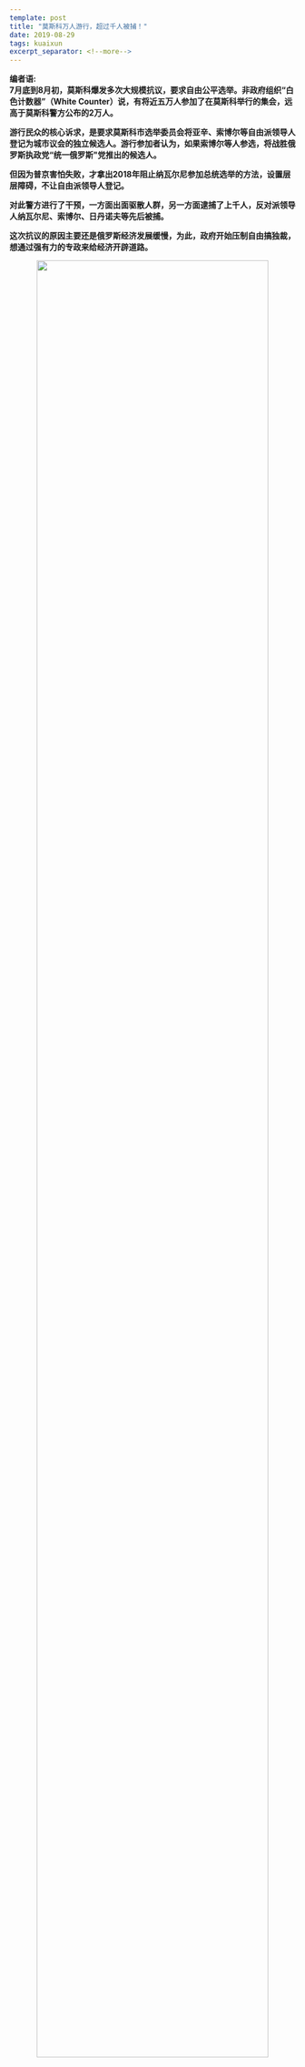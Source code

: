 ```yaml
---
template: post
title: "莫斯科万人游行，超过千人被捕！"
date: 2019-08-29
tags: kuaixun
excerpt_separator: <!--more-->
---
```


**编者语:  
7月底到8月初，莫斯科爆发多次大规模抗议，要求自由公平选举。非政府组织“白色计数器”（White Counter）说，有将近五万人参加了在莫斯科举行的集会，远高于莫斯科警方公布的2万人。**

**游行民众的核心诉求，是要求莫斯科市选举委员会将亚辛、索博尔等自由派领导人登记为城市议会的独立候选人。游行参加者认为，如果索博尔等人参选，将战胜俄罗斯执政党“统一俄罗斯"党推出的候选人。**

**但因为普京害怕失败，才拿出2018年阻止纳瓦尔尼参加总统选举的方法，设置层层障碍，不让自由派领导人登记。**

**对此警方进行了干预，一方面出面驱散人群，另一方面逮捕了上千人，反对派领导人纳瓦尔尼、索博尔、日丹诺夫等先后被捕。**

**这次抗议的原因主要还是俄罗斯经济发展缓慢，为此，政府开始压制自由搞独裁，想通过强有力的专政来给经济开辟道路。**

<div style="text-align:center"><img src="/images/082901.webp" width="90%"><br></div><br>

<h3>壹：莫斯科爆发近十年来最大规模抗议</h3>

在新近装修的市场大厅的露台上，能够俯瞰莫斯科的特茹勃那亚广场，伴着慵懒的音乐的节拍，衣冠楚楚的顾客正喝着精酿啤酒或精致酒杯里的阿佩罗气泡酒。在他们下面，混凝土在最后一缕阳光下闪闪发光，数百名防暴警察穿过广场进入邻街搜捕一群年轻人，并粗暴的将他们抓到的人捆绑在等候的警车上。一辆警车上的扬声器发出隆隆声，穿透了露台上的音乐，威胁着要逮捕抗议者。

<div style="text-align:center"><img src="/images/082902.webp" width="90%"><br></div><br>

这一幕上演于上周六，为反对派在莫斯科地方选举中的参选资格而进行的抗议遭遇到警察的大规模逮捕，被捕人数是俄罗斯近几年来最大规模。**这更加激化了市长谢尔盖·索比亚宁治下的两个对立面，一方面是为莫斯科人提供的一个令人印象深刻的城市美化计划，另一方面是对政治自由的极端限制。**

这场抗议是首都近十年来规模最大的一次。独立和反对派候选人被禁止参加9月份莫斯科市议会选举的问题相对较小，而更广泛，更深层次的不满情绪已经围绕着它它集聚起来。本周六，莫斯科市中心再次挤满了抗议者，尽管他们知道自己冒着被捕 、法庭审判和监禁的危险 。

<div style="text-align:center"><img src="/images/082903.webp" width="90%"><br>大多数年轻人聚集在莫斯科市中心，要求允许反对派候选人参与明年9月地方选举。</div><br>

**33岁的IT工作者谢尔盖·奥尔洛夫说，他并不经常参加示威游行，但上周末的镇压令他感到愤怒。“我的母亲教我投票，而这些选举表明，甚至这也实现不了”他说。在防暴警察的注视下，他在普希金广场附近与数百名抗议者一起散步。**

阴雨天气加上警方对上周末集会的强烈应对意味着抗议者数量低于预期。尽管如此，群众表达的愤怒表明，正如普京在俄罗斯的受欢迎程度正在下滑一样，普京允许索比亚宁与俄罗斯首都所作的交易也开始瓦解。当局采取的强硬路线可能会适得其反，但让步可能会产生螺旋式效应，削弱克里姆林宫对权力的控制。

<div style="text-align:center"><img src="/images/082904.webp" width="90%"><br></div><br>

<h3>贰：抗争到底，哪怕绝食！</h3>

抗议的领导者是活动家阿列克谢·纳瓦尔尼的同事，**他们的调查人员团队让俄罗斯精英中猖獗的腐败问题得见天光**。他们制作良好且精美的视频包含了克里姆林宫难以抹除的指控。最近几年，纳瓦尔尼的活动的遭到一系列的惩罚，包括禁止在国家电视台露面，反复不断的法庭审判，对他兄弟的多年监禁，用绿色油漆袭击导致他一只眼睛几乎失明，以及不允许他参加2018年总统大选。上个月他被判入狱30天，以使他远离这轮抗议活动，上周他的律师声称有人试图在狱中给他下毒。

许多反对者都是年轻人，他们的经济状况相当不错，但他们希望俄罗斯成为一个不同的国家。

<div style="text-align:center"><img src="/images/082905.webp" width="90%"><br></div><br>

一群纳瓦尔尼的同事正在从他的身后站出来却面临同样的困难。柳博芙·索布尔，一名31岁的律师，自2011年以来一直与纳瓦尔尼合作，计划作为独立候选人参加莫斯科的选举，她收集了所需要的数千名选民签名，然而与其他人一样她被告知，一个“专家委员会” “发现许多签名都是假的，她的候选资格无效。”因为拒绝接受这个回答，她从选举委员会办公室的沙发上抬了出去。她指责选举官员腐败的视频已经传播开来了。

她上周对《观察家报》说：“当然，他们明白，只要他们让一个独立候选人进入莫斯科市议会，它就会成为一个完全不同的地方，目前在议会里没有任何关于重要问题的讨论。”

索布尔因为不被允许参选而进行了三个星期的绝食抗议，她在独立候选人竞选总部的一个野营床上讲话。她的声音仍然坚决，但她说话的音量比平时小，并说感到眩晕和肾脏疼痛。即使如此，她仍然决心继续抗议。

当她开始绝食时，甚至她的许多支持者都认为他她选择了一场奇怪的斗争方式，但抗议活动现在已经不仅仅是为了地方议会投票，而索博尔已经成为其中的关键人物之一。星期六，她集中力量准备参加抗议，但却在抗议开始之前就被拘留了。**“你们在害怕谁？你们在害怕自己的公民，一个绝食20天的女人吗？”当防暴警察将她捆绑在一辆等候的货车里时，她喊道。**

<div style="text-align:center"><img src="/images/082906.webp" width="90%"><br></div><br>

<h3>叁：我们不要花言巧语</h3>

现在的政治气氛让人想起2011年末和2012年俄罗斯上一次发生大规模抗议活动时期，当时普京宣布重返克里姆林宫，驱散了人们对俄罗斯可能在德米特里·梅德韦杰夫领导下走向自由化的幻想。随后，普京一路下滑的支持率因一种新的保守主义意识形态以及之后2014年吞并克里米亚的行动而获得提升。示威者被描绘成反爱国“第五纵队”，即反对亲普京的爱国多数派。

<div style="text-align:center"><img src="/images/082907.webp" width="90%"><br></div><br>

棍棒之后，推出了“新莫斯科”这根胡萝卜:风景优美的公园、步行街，以及去年前来观看世界杯的足球迷们惊叹不已的餐饮场所。对首都的许多人来说，日常生活确实变得更加愉快。但如果说2018年是足球主题街头派对、国际友爱和新莫斯科自豪感的盛夏，那么2019年则将成为警察镇压的盛夏。

<div style="text-align:center"><img src="/images/082908.webp" width="90%"><br></div><br>

“克里米亚欢欣鼓舞的时期已经结束;五年来对民众的动员也已经结束。”俄罗斯唯一的独立民调机构勒瓦达中心主任列夫·古德科夫表示,“大多数俄罗斯人仍然视西方为敌人，但很少有人愿意为了对抗而做出个人牺牲。”

**在过去的五年里，俄罗斯的实际收入下降了10%以上，去年一项不受欢迎的养老金改革导致普京的支持率下降了20%**。64%的人仍然支持总统，但他们中的许多人是因为缺乏可行的替代方案，很难想象会有给普京带来新的推动力的第二个克里米亚，在这些省份，经济困难和缺乏前景助长了不满情绪，但由于没有一个有组织的反对派网络，真正爆发的抗议通常是针对垃圾处理或城市规划等地方问题，而不是与具体的政治要求挂钩。

莫斯科的现象则不同。今年夏天的示威活动与2012年相比明显由更多年轻人主导。许多抗议的人是经济状况相当不错的年轻人，但他们想要一个不同的国家。

“我参加过很多抗议活动，这一次我真的注意到了代际因素，”新时代杂志主编、资深记者叶夫吉尼娅·奥尔巴茨说。“我这个年纪的人很少;他们都很年轻，并不害怕。”

古德科夫说，与他们的长辈相比，普京治下的俄罗斯年轻人比西欧的年轻人有更好的幸福感。在大多数西方社会，最富有的人群是退休前年龄层，而在俄罗斯，35岁的人拥有最多的现金。和接受过苏联教育的父母相比，他们更善于利用职业发展和财富增值的机会。多年来，对复兴的俄罗斯的自豪感、稳定的经济增长和日常生活的改善让这些年轻的城市居民感到满意。

**现在，许多人厌倦了反西方的花言巧语，渴望变革。他们还对俄罗斯生活中的专制规定保持警惕——政府的触角可能出现在新莫斯科的自行车道和手工餐馆中，并在没有警告的情况下抓捕受害者。**

<div style="text-align:center"><img src="/images/082909.webp" width="90%"><br></div><br>

<h3>肆：我们必须为自己的权利而斗争</h3>

今年早些时候，记者伊万·戈洛诺夫因明显是捏造的毒品指控而被拘留，引发了大规模抗议。这表明，人们对这个一度只困扰人权活动人士和记者同行的小众问题产生了更广泛的愤怒。在那起案件中，当局后退一步，释放了戈鲁诺夫，他们还在最近发生的其他一些单一问题的抗议案件中做出了让步。然而，在莫斯科的选举事件中很难会是这样的，因为这将被视为软弱的表现，并可能威胁到克里姆林宫对政治生活的垄断。另一方面，严厉镇压又可能适得其反。

<div style="text-align:center"><img src="/images/082910.webp" width="90%"><br>反对派政治家柳博芙·索布尔(Lyubov Sobol)正在进行绝食抗议她被排除在选举之外</div><br>

“现在有很多恐慌，他们不知道该怎么办，”索布尔说。“他们没有一个好的解决方案。”

抗议者，从总体上来说，是非暴力的。上周抗议过程中最为暴力的一幕，是有一个人不甚准确地朝着防暴警察扔了一个垃圾箱。反倒是当权者来了硬的。群众挣扎着、尖叫着，被拖进警方的面包车；其中有些人挨了警棍，一人腿部骨折。伤者称，他并未参与抗议，而只是在跑步，警察就把他按在地上了。

<div style="text-align:center"><img src="/images/082911.webp" width="90%"><br></div><br>

如果情况变得更加紧张，或者抗议者自己也开始使用暴力，以上这些就只是开胃小菜：现在还没有水炮、橡胶子弹、催泪瓦斯。但是，当权者警告莫斯科人称，参与和平的抗议也会有严重的、长期的后果。

上周，索比亚宁接受了他莫斯科政府所有的电视频道的采访，对警方履行“职责”表示感谢，同时对抗议者参与“有预谋有准备的大规模动乱”进行了谴责。索比亚宁诈称，反对派领导人号召抗议者冲击市政府，只是由于警方的细致工作才被阻止。这一迹象表明，当权者可能在为真正的镇压做准备。

**当权者丧心病狂地打压抗议，警告群众称参与抗议有监禁的危险**。上周的每一天，都有针对各反对派中坚力量的新动作。周四，一直对抗议活动进行现场直播的独立电视台“电视雨”表示，其收到了一份突如其来的税务检查通知。第二天，有报道称纳瓦尔尼的反贪污基金会可能因洗钱而受到调查

九人因为“大规模骚乱”被拘留，可能会被处以十五年监禁。有迹象表明，在此次抗议运动中警方将会在被拘留者中逮捕逃服兵役者。**普京，完全掌握着国家的操纵杆，就能够创造一个上下颠倒的世界，让反腐败的调查者因腐败而接受调查，让被警察殴打的人接受暴力指控。**

<div style="text-align:center"><img src="/images/082912.webp" width="90%"><br></div><br>

到目前为止，抗议活动大概已经终结了一个广泛流传的观点，即索比亚宁意图将他自己展现为一个潜在的国家政治人物，甚至可能作为当前困境的一个折中的解决方案，成为普京2024年最后一届任期结束后的继任者。一旦向抗议者妥协，索比亚宁将会失去普京周围的有安全部门背景的人的支持，这些人主张对抗议进行镇压。

“他们害怕被视为叛徒，因为对抗议者妥协的每一个提议都被认为是潜在的投降。”政治学家叶卡捷琳娜·舒尔曼说，“他们的意义就在于他们能通过打造一个光辉的新莫斯科，保持人民在政治上的忠诚，或者至少是顺从的。如果他们做不到这一点，还要他们有什么用呢？”

关于此后形势的讨论，不仅让当权者烦恼，也让抗议活动的领导者担忧。目前已经清楚的是，官方很可能以镇压和重刑进行回应，即使对非暴力的抗议者也是如此。号召人们去参加“未批准的”抗议，组织者是在沿着唯一能够产生实际影响和变革的路线前进，还是在不负责任地增加赌注？

没有人认为，普京自2014年乌克兰革命以来获得的支持会被主动放弃。目前普京已经清理掉了所有真正的对手，他的准则“政府的变革会引发混乱和不安”可能会成为反身的预言。尽管纳瓦尔尼是一个极有魅力的政治家，但从全国来看，他的支持率很低。莫斯科的多数抗议者并不支持纳瓦尔尼，而仅仅是对普京政府的泼脏水感到恼怒。

如果，在中期，普京真的失去了权柄，那么普京的威胁更有可能是来自克里姆林宫内部，而不是街头。索布尔谈到了“未来的美好俄罗斯”，在那里有审判独立和出版自由，而腐败则达到最小——但是很难想象不经严重的暴力和国家的崩溃而达到这一点。“我不抱幻想，但是一切都可能发生。”索布尔说，**她的声音虚弱但却坚定：“事情早晚要改变，而我们所做的一切就是要让这种改变尽早发生。如果我们不是离开而是这片土地上生活，我们就必须为自己的权利而斗争。”**

<div style="text-align:center"><img src="/images/082913.webp" width="90%"><br></div><br>
